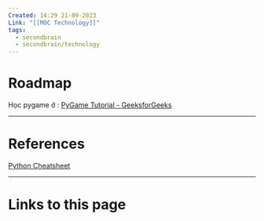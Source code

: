 ```yaml
---
Created: 14:29 21-09-2023
Link: "[[MOC Technology]]"
tags:
  - secondbrain
  - secondbrain/technology
---
```


# Roadmap

Học pygame ở : [PyGame Tutorial - GeeksforGeeks](https://www.geeksforgeeks.org/pygame-tutorial/?ref=lbp)






--- 
# References

[Python Cheatsheet](https://drive.filen.io/f/c11d1ead-4372-4152-8e75-e82dbebf4600#d0znA4OmXcJWK4FzbhxfbKcGjO3lrJCo)

--- 
# Links to this page

